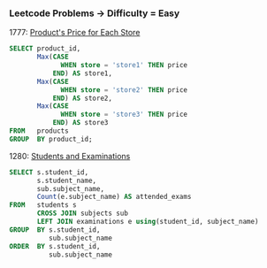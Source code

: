 ### Leetcode Problems -> Difficulty = Easy

1777: [Product's Price for Each Store](https://leetcode.com/problems/products-price-for-each-store/)

```sql
SELECT product_id,
       Max(CASE
             WHEN store = 'store1' THEN price
           END) AS store1,
       Max(CASE
             WHEN store = 'store2' THEN price
           END) AS store2,
       Max(CASE
             WHEN store = 'store3' THEN price
           END) AS store3
FROM   products
GROUP  BY product_id; 
```
1280: [Students and Examinations](https://leetcode.com/problems/students-and-examinations/)

~~~sql
SELECT s.student_id,
       s.student_name,
       sub.subject_name,
       Count(e.subject_name) AS attended_exams
FROM   students s
       CROSS JOIN subjects sub
       LEFT JOIN examinations e using(student_id, subject_name)
GROUP  BY s.student_id,
          sub.subject_name
ORDER  BY s.student_id,
          sub.subject_name

~~~